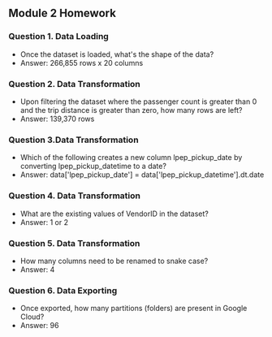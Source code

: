 ## Module 2 Homework

### Question 1. Data Loading
- Once the dataset is loaded, what's the shape of the data?
- Answer: 266,855 rows x 20 columns

### Question 2. Data Transformation
- Upon filtering the dataset where the passenger count is greater than 0 and the trip distance is greater than zero, how many rows are left?
- Answer: 139,370 rows

### Question 3.Data Transformation
- Which of the following creates a new column lpep_pickup_date by converting lpep_pickup_datetime to a date?
- Answer: data['lpep_pickup_date'] = data['lpep_pickup_datetime'].dt.date

### Question 4. Data Transformation
- What are the existing values of VendorID in the dataset?
- Answer: 1 or 2

### Question 5. Data Transformation
- How many columns need to be renamed to snake case?
- Answer: 4

### Question 6. Data Exporting
- Once exported, how many partitions (folders) are present in Google Cloud?
- Answer: 96


